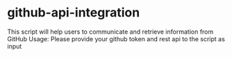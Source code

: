 # github-api-integration

This script will help users to communicate and retrieve information from GitHub
Usage:
 Please provide your github token and rest api to the script as input
